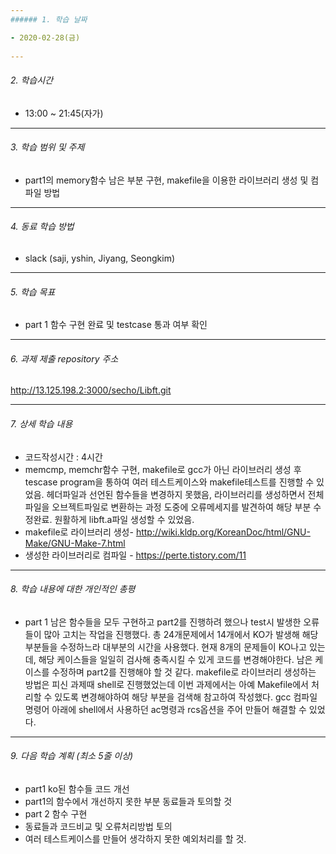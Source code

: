 ```yaml
---
###### 1. 학습 날짜

- 2020-02-28(금)
 
---
```

###### 2. 학습시간

- 13:00 ~ 21:45(자가)

---
###### 3. 학습 범위 및 주제

- part1의 memory함수 남은 부분 구현, makefile을 이용한 라이브러리 생성 및 컴파일 방법

---
###### 4. 동료 학습 방법 

- slack (saji, yshin, Jiyang, Seongkim)

---
###### 5. 학습 목표 

- part 1 함수 구현 완료 및 testcase 통과 여부 확인

---
###### 6. 과제 제출 repository 주소

http://13.125.198.2:3000/secho/Libft.git

---
###### 7. 상세 학습 내용

- 코드작성시간 : 4시간
- memcmp, memchr함수 구현, makefile로 gcc가 아닌 라이브러리 생성 후 tescase program을 통하여 여러 테스트케이스와 makefile테스트를 진행할 수 있었음. 헤더파일과 선언된 함수들을 변경하지 못했음, 라이브러리를 생성하면서 전체 파일을 오브젝트파일로 변환하는 과정 도중에 오류메세지를 발견하여 해당 부분 수정완료. 원활하게 libft.a파일 생성할 수 있었음.
- makefile로 라이브러리 생성- http://wiki.kldp.org/KoreanDoc/html/GNU-Make/GNU-Make-7.html
- 생성한 라이브러리로 컴파일 - https://perte.tistory.com/11
---
###### 8. 학습 내용에 대한 개인적인 총평

- part 1 남은 함수들을 모두 구현하고 part2를 진행하려 했으나 test시 발생한 오류들이 많아 고치는 작업을 진행했다. 총 24개문제에서 14개에서 KO가 발생해 해당 부분들을 수정하느라 대부분의 시간을 사용했다. 현재 8개의 문제들이 KO나고 있는데, 해당 케이스들을 일일히 검사해 충족시킬 수 있게 코드를 변경해야한다. 남은 케이스를 수정하며 part2를 진행해야 할 것 같다.
makefile로 라이브러리 생성하는 방법은 피신 과제때 shell로 진행했었는데 이번 과제에서는 아예 Makefile에서 처리할 수 있도록 변경해야하여 해당 부분을 검색해 참고하여 작성했다. gcc 컴파일 명령어 아래에 shell에서 사용하던 ac명령과 rcs옵션을 주어 만들어 해결할 수 있었다.

---
###### 9. 다음 학습 계획 (최소 5줄 이상)

- part1 ko된 함수들 코드 개선
- part1의 함수에서 개선하지 못한 부분 동료들과 토의할 것
- part 2 함수 구현
- 동료들과 코드비교 및 오류처리방법 토의
- 여러 테스트케이스를 만들어 생각하지 못한 예외처리를 할 것.